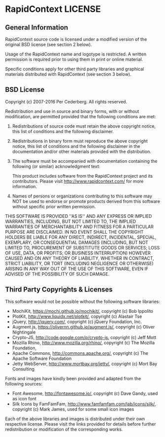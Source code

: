 RapidContext LICENSE
====================

General Information
-------------------
RapidContext source code is licensed under a modified version of the
original BSD license (see section 2 below).

Usage of the RapidContext name and logotype is restricted. A written
permission is required prior to using them in print or online material.

Specific conditions apply for other third party libraries and graphical
materials distributed with RapidContext (see section 3 below).


BSD License
-----------
Copyright (c) 2007-2016 Per Cederberg. All rights reserved.

Redistribution and use in source and binary forms, with or without
modification, are permitted provided that the following conditions are met:

  1. Redistributions of source code must retain the above copyright notice,
     this list of conditions and the following disclaimer.

  2. Redistributions in binary form must reproduce the above copyright
     notice, this list of conditions and the following disclaimer in the
     documentation and/or other materials provided with the distribution.

  3. The software must be accompanied with documentation containing the
     following (or similar) acknowledgment text:

        This product includes software from the RapidContext project and
        its contributors. Please visit http://www.rapidcontext.com/ for
        more information.

  4. Names of persons or organizations contributing to this software may
     NOT be used to endorse or promote products derived from this software
     without specific prior written permission.

THIS SOFTWARE IS PROVIDED ''AS IS'' AND ANY EXPRESS OR IMPLIED WARRANTIES,
INCLUDING, BUT NOT LIMITED TO, THE IMPLIED WARRANTIES OF MERCHANTABILITY AND
FITNESS FOR A PARTICULAR PURPOSE ARE DISCLAIMED. IN NO EVENT SHALL THE
COPYRIGHT HOLDERS BE LIABLE FOR ANY DIRECT, INDIRECT, INCIDENTAL, SPECIAL,
EXEMPLARY, OR CONSEQUENTIAL DAMAGES (INCLUDING, BUT NOT LIMITED TO,
PROCUREMENT OF SUBSTITUTE GOODS OR SERVICES; LOSS OF USE, DATA, OR PROFITS;
OR BUSINESS INTERRUPTION) HOWEVER CAUSED AND ON ANY THEORY OF LIABILITY,
WHETHER IN CONTRACT, STRICT LIABILITY, OR TORT (INCLUDING NEGLIGENCE OR
OTHERWISE) ARISING IN ANY WAY OUT OF THE USE OF THIS SOFTWARE, EVEN IF
ADVISED OF THE POSSIBILITY OF SUCH DAMAGE.


Third Party Copyrights & Licenses
---------------------------------
This software would not be possible without the following software libraries:

  - MochiKit, https://mochi.github.io/mochikit/,
    copyright (c) Bob Ippolito
  - PlotKit, http://www.liquidx.net/plotkit/,
    copyright (c) Alastair Tse
  - jQuery, http://jquery.com/,
    copyright (c) jQuery Foundation, Inc.
  - Augment.js, https://olivernn.github.io/augment.js/,
    copyright (c) Oliver Nightingale
  - Crypto-JS, http://code.google.com/p/crypto-js,
    copyright (c) Jeff Mott
  - Mozilla Rhino, http://www.mozilla.org/rhino/,
    copyright (c) The Mozilla Foundation,
  - Apache Commons, http://commons.apache.org/,
    copyright (c) The Apache Software Foundation
  - Jetty WebServer, http://www.mortbay.org/jetty/,
    copyright (c) Mort Bay Consulting

Fonts and images have kindly been provided and adapted from the following
sources:

  - Font Awesome, http://fontawesome.io/, copyright (c) Dave Gandy,
    used as icon font
  - Silk Icons by FamFamFam, http://www.famfamfam.com/lab/icons/silk/,
    copyright (c) Mark James, used for some small icon images

Each of the above libraries and images is distributed under their own
respective license. Please visit the links provided for details before
further redistribution or modification of the corresponding works.
